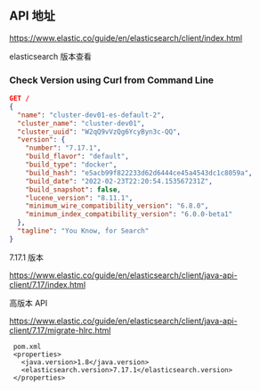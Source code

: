 ## API 地址

https://www.elastic.co/guide/en/elasticsearch/client/index.html

elasticsearch 版本查看

### **Check Version using Curl from Command Line**

```json
GET /
{
  "name": "cluster-dev01-es-default-2",
  "cluster_name": "cluster-dev01",
  "cluster_uuid": "W2qQ9vVzQg6YcyByn3c-QQ",
  "version": {
    "number": "7.17.1",
    "build_flavor": "default",
    "build_type": "docker",
    "build_hash": "e5acb99f822233d62d6444ce45a4543dc1c8059a",
    "build_date": "2022-02-23T22:20:54.153567231Z",
    "build_snapshot": false,
    "lucene_version": "8.11.1",
    "minimum_wire_compatibility_version": "6.8.0",
    "minimum_index_compatibility_version": "6.0.0-beta1"
  },
  "tagline": "You Know, for Search"
}
```

7.17.1 版本

https://www.elastic.co/guide/en/elasticsearch/client/java-api-client/7.17/index.html

高版本 API

https://www.elastic.co/guide/en/elasticsearch/client/java-api-client/7.17/migrate-hlrc.html

```
 pom.xml
 <properties>
   <java.version>1.8</java.version>
   <elasticsearch.version>7.17.1</elasticsearch.version>
 </properties>
```

